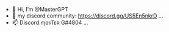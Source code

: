 - 👋 Hi, I’m @MasterGPT
- 👀 my discord community: https://discord.gg/US5En5nkrD ...
- 📫 Discord:ɱɑรTɛʀ G#4804 ...


